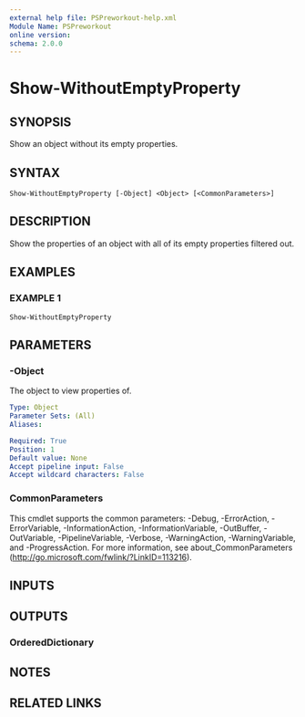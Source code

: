 ```yaml
---
external help file: PSPreworkout-help.xml
Module Name: PSPreworkout
online version:
schema: 2.0.0
---
```


# Show-WithoutEmptyProperty

## SYNOPSIS
Show an object without its empty properties.

## SYNTAX

```
Show-WithoutEmptyProperty [-Object] <Object> [<CommonParameters>]
```

## DESCRIPTION
Show the properties of an object with all of its empty properties filtered out.

## EXAMPLES

### EXAMPLE 1
```
Show-WithoutEmptyProperty
```

## PARAMETERS

### -Object
The object to view properties of.

```yaml
Type: Object
Parameter Sets: (All)
Aliases:

Required: True
Position: 1
Default value: None
Accept pipeline input: False
Accept wildcard characters: False
```

### CommonParameters
This cmdlet supports the common parameters: -Debug, -ErrorAction, -ErrorVariable, -InformationAction, -InformationVariable, -OutBuffer, -OutVariable, -PipelineVariable, -Verbose, -WarningAction, -WarningVariable, and -ProgressAction. 
For more information, see about_CommonParameters (http://go.microsoft.com/fwlink/?LinkID=113216).

## INPUTS

## OUTPUTS

### OrderedDictionary
## NOTES

## RELATED LINKS
